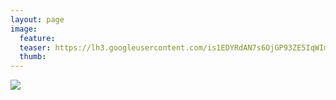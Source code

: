 ```yaml
---
layout: page
image:
  feature:
  teaser: https://lh3.googleusercontent.com/is1EDYRdAN7s6OjGP93ZE5IqWImy-jcnt_iDTBqJGJE=w245-h184-no
  thumb:
---
```


![](https://lh3.googleusercontent.com/qivTM4IGrmpeR1u1wnodyzdMrxayIYHc-SI4H-XjhGI=w800)
